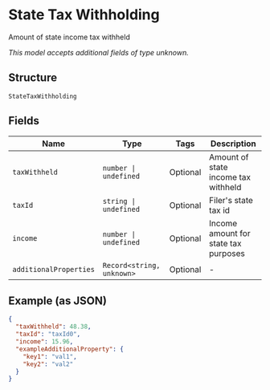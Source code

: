 
# State Tax Withholding

Amount of state income tax withheld

*This model accepts additional fields of type unknown.*

## Structure

`StateTaxWithholding`

## Fields

| Name | Type | Tags | Description |
|  --- | --- | --- | --- |
| `taxWithheld` | `number \| undefined` | Optional | Amount of state income tax withheld |
| `taxId` | `string \| undefined` | Optional | Filer's state tax id |
| `income` | `number \| undefined` | Optional | Income amount for state tax purposes |
| `additionalProperties` | `Record<string, unknown>` | Optional | - |

## Example (as JSON)

```json
{
  "taxWithheld": 48.38,
  "taxId": "taxId0",
  "income": 15.96,
  "exampleAdditionalProperty": {
    "key1": "val1",
    "key2": "val2"
  }
}
```

